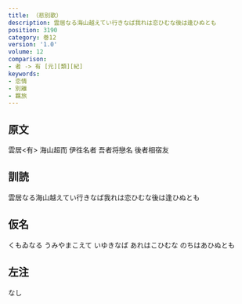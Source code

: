 ```yaml
---
title: （悲別歌）
description: 雲居なる海山越えてい行きなば我れは恋ひむな後は逢ひぬとも
position: 3190
category: 巻12
version: '1.0'
volume: 12
comparison:
- 者 -> 有 [元][類][紀]
keywords:
- 恋情
- 別離
- 羈旅
---
```


## 原文

雲居<有> 海山超而 伊徃名者 吾者将戀名 後者相宿友

## 訓読

雲居なる海山越えてい行きなば我れは恋ひむな後は逢ひぬとも

## 仮名

くもゐなる うみやまこえて いゆきなば あれはこひむな のちはあひぬとも

## 左注

なし
